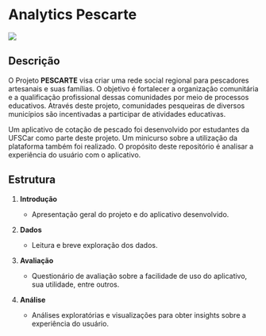 # Analytics Pescarte

<img src = "http://www.pea-bc.ibp.org.br/arquivos/projetos/logo_maior/6_logopescarte_228x228.jpg">

## Descrição
O Projeto **PESCARTE** visa criar uma rede social regional para pescadores artesanais e suas famílias. O objetivo é fortalecer a organização comunitária e a qualificação profissional dessas comunidades por meio de processos educativos. Através deste projeto, comunidades pesqueiras de diversos municípios são incentivadas a participar de atividades educativas.

Um aplicativo de cotação de pescado foi desenvolvido por estudantes da UFSCar como parte deste projeto. Um minicurso sobre a utilização da plataforma também foi realizado. O propósito deste repositório é analisar a experiência do usuário com o aplicativo.

## Estrutura
1. **Introdução**
   * Apresentação geral do projeto e do aplicativo desenvolvido.
   
2. **Dados**
   * Leitura e breve exploração dos dados.
   
3. **Avaliação**
   * Questionário de avaliação sobre a facilidade de uso do aplicativo, sua utilidade, entre outros.
   
4. **Análise**
   * Análises exploratórias e visualizações para obter insights sobre a experiência do usuário.

